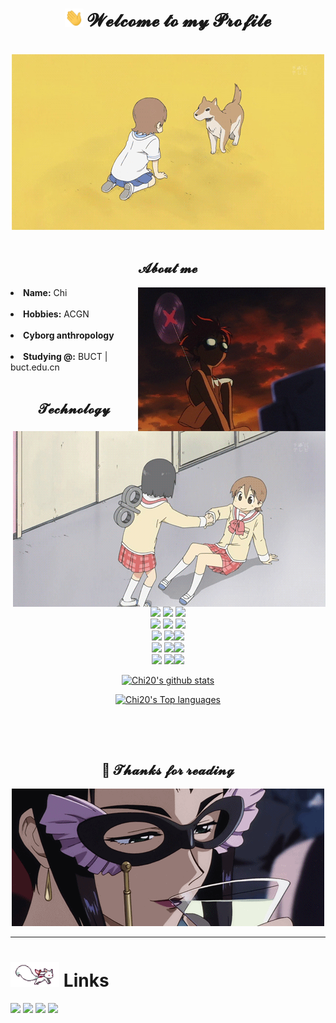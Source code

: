 <body>
<h1 align="center"> <img src="https://github.com/Chi20/Chi20/blob/main/assets/wave.gif" width="30px"> 𝓦𝓮𝓵𝓬𝓸𝓶𝓮 𝓽𝓸 𝓶𝔂 𝓟𝓻𝓸𝓯𝓲𝓵𝓮  </h1>
<br>
<div align="center">
<img src="https://github.com/Chi20/Chi20/blob/main/assets/consolation.gif"/>
</div>
<br>
<div>
<h2 align="center">   𝓐𝓫𝓸𝓾𝓽 𝓶𝓮  </h2>
<img src="https://github.com/Chi20/Chi20/blob/main/assets/giphy.gif" align="right" width=300>
<li>
<b>Name:</b> Chi</li>
<br>
<li>
<b>Hobbies:</b> ACGN
</li>
<br>
<li>
<b>Cyborg anthropology</b> 
</li>
<br>
<li>
<b>Studying @:</b> BUCT | buct.edu.cn
</li>
<br>
</div>
<div>
<h2 align="center">              𝓣𝓮𝓬𝓱𝓷𝓸𝓵𝓸𝓰𝔂  </h2>
<p>
<img src="https://github.com/Chi20/Chi20/blob/main/assets/hand.gif" align="right">
</div>
<div>


<p align="center"><img src="https://img.shields.io/badge/-Python-black?style=for-the-badge&logo=Python&logoColor=white"/> <img src="https://img.shields.io/badge/html5%20-%23E34F26.svg?&style=for-the-badge&logo=html5&logoColor=white"/> <img src="https://img.shields.io/badge/css3%20-%231572B6.svg?&style=for-the-badge&logo=css3&logoColor=white"/><br>
 <img src="https://img.shields.io/badge/node.js%20-%2343853D.svg?&style=for-the-badge&logo=node.js&logoColor=white"/> <img src="https://img.shields.io/badge/javascript%20-%23323330.svg?&style=for-the-badge&logo=javascript&logoColor=%23F7DF1E"/> <img src="https://img.shields.io/badge/git%20-%23F05033.svg?&style=for-the-badge&logo=git&logoColor=white"/> <br>
  <img src="https://img.shields.io/badge/-GitHub-181717?style=for-the-badge&logo=github&logoColor=white"/> <img src="https://img.shields.io/badge/-GitLab-FCA121?style=for-the-badge&logo=gitlab"/><img src=" https://img.shields.io/badge/-React-black?style=for-the-badge&logo=react"/><br>
   <img src="https://img.shields.io/badge/-Bootstrap-563D7C?style=for-the-badge&logo=bootstrap"/> <img src="https://img.shields.io/badge/-MySQL-black?style=for-the-badge&logo=mysql"/><img src=" https://img.shields.io/badge/-Docker-black?style=for-the-badge&logo=docker"/><br>
      <img src="https://img.shields.io/badge/Amazon%20AWS-232F3E?style=for-the-badge&logo=amazon-aws"/> <img src="https://img.shields.io/badge/Microsoft%20Azure-232F7E?style=for-the-badge&logo=microsoft-azure"/><img src=" https://img.shields.io/badge/Google%20Cloud-black?style=for-the-badge&logo=google-cloud"/><br>

 <p align="center">
  <a href="https://github.com/Chi20"><img src="https://github-readme-stats.vercel.app/api?username=Chi20&hide_border=true&show_icons=true" alt="Chi20's github stats"></a>
</p>
<p align="center">
  <a href="https://github.com/Chi20"><img src="https://github-readme-stats.vercel.app/api/top-langs/?username=Chi20&hide=TeX&layout=compact" alt="Chi20's Top languages"></a>
</p>
 <br>

</p>
<!-- 
<br>
<h2>            𝓒𝓸𝓷𝓽𝓪𝓬𝓽 𝓶𝓮 </h2> -->

</div>
<br>
<div>
<h2 align="center">💖  𝓣𝓱𝓪𝓷𝓴𝓼 𝓯𝓸𝓻 𝓻𝓮𝓪𝓭𝓲𝓷𝓰  </h2>
<div align="center">
<img src="https://github.com/Chi20/Chi20/blob/main/assets/valentine.gif">
</div>
<hr>
</div>
</div>
</body>









# <img height="40" src="https://github.com/Chi20/Chi20/blob/main/assets/kyubey.gif"/> Links
[![](https://img.shields.io/badge/-linkedin-0073B1?style=flat-square)](http://linkedin.com/in/)
[![](https://img.shields.io/badge/-twitter-1C9CEA?style=flat-square)](https://twitter.com/)
[![](https://img.shields.io/badge/-resume-332B40?style=flat-square)](https://resume.io/r/)
[![](https://img.shields.io/badge/-badges-2D4E00?style=flat-square)](https://www.youracclaim.com/users/XXXX/badges)